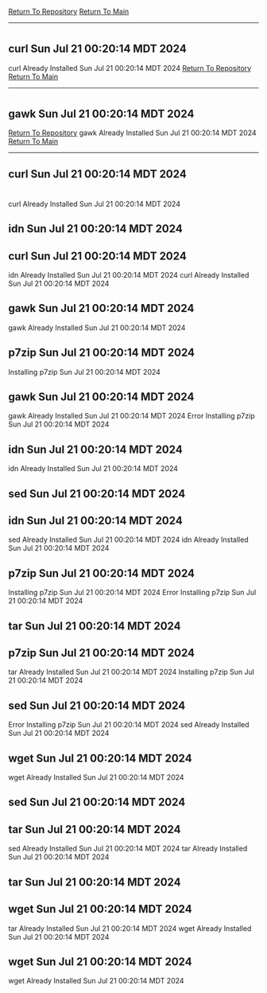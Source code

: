 [Return To Repository](https://github.com/DigitalWarrior/piholeparser/)
[Return To Main](https://github.com/DigitalWarrior/piholeparser/blob/master/RecentRunLogs/Mainlog.md)
____________________________________
# 
## curl Sun Jul 21 00:20:14 MDT 2024
curl Already Installed Sun Jul 21 00:20:14 MDT 2024
[Return To Repository](https://github.com/DigitalWarrior/piholeparser/)
[Return To Main](https://github.com/DigitalWarrior/piholeparser/blob/master/RecentRunLogs/Mainlog.md)
____________________________________
# 
## gawk Sun Jul 21 00:20:14 MDT 2024
[Return To Repository](https://github.com/DigitalWarrior/piholeparser/)
gawk Already Installed Sun Jul 21 00:20:14 MDT 2024
[Return To Main](https://github.com/DigitalWarrior/piholeparser/blob/master/RecentRunLogs/Mainlog.md)
____________________________________
## curl Sun Jul 21 00:20:14 MDT 2024
# 
curl Already Installed Sun Jul 21 00:20:14 MDT 2024
## idn Sun Jul 21 00:20:14 MDT 2024
## curl Sun Jul 21 00:20:14 MDT 2024
idn Already Installed Sun Jul 21 00:20:14 MDT 2024
curl Already Installed Sun Jul 21 00:20:14 MDT 2024
## gawk Sun Jul 21 00:20:14 MDT 2024
gawk Already Installed Sun Jul 21 00:20:14 MDT 2024
## p7zip Sun Jul 21 00:20:14 MDT 2024
Installing p7zip Sun Jul 21 00:20:14 MDT 2024
## gawk Sun Jul 21 00:20:14 MDT 2024
gawk Already Installed Sun Jul 21 00:20:14 MDT 2024
Error Installing p7zip Sun Jul 21 00:20:14 MDT 2024
## idn Sun Jul 21 00:20:14 MDT 2024
idn Already Installed Sun Jul 21 00:20:14 MDT 2024
## sed Sun Jul 21 00:20:14 MDT 2024
## idn Sun Jul 21 00:20:14 MDT 2024
sed Already Installed Sun Jul 21 00:20:14 MDT 2024
idn Already Installed Sun Jul 21 00:20:14 MDT 2024
## p7zip Sun Jul 21 00:20:14 MDT 2024
Installing p7zip Sun Jul 21 00:20:14 MDT 2024
Error Installing p7zip Sun Jul 21 00:20:14 MDT 2024
## tar Sun Jul 21 00:20:14 MDT 2024
## p7zip Sun Jul 21 00:20:14 MDT 2024
tar Already Installed Sun Jul 21 00:20:14 MDT 2024
Installing p7zip Sun Jul 21 00:20:14 MDT 2024
## sed Sun Jul 21 00:20:14 MDT 2024
Error Installing p7zip Sun Jul 21 00:20:14 MDT 2024
sed Already Installed Sun Jul 21 00:20:14 MDT 2024
## wget Sun Jul 21 00:20:14 MDT 2024
wget Already Installed Sun Jul 21 00:20:14 MDT 2024
## sed Sun Jul 21 00:20:14 MDT 2024
## tar Sun Jul 21 00:20:14 MDT 2024
sed Already Installed Sun Jul 21 00:20:14 MDT 2024
tar Already Installed Sun Jul 21 00:20:14 MDT 2024
## tar Sun Jul 21 00:20:14 MDT 2024
## wget Sun Jul 21 00:20:14 MDT 2024
tar Already Installed Sun Jul 21 00:20:14 MDT 2024
wget Already Installed Sun Jul 21 00:20:14 MDT 2024
## wget Sun Jul 21 00:20:14 MDT 2024
wget Already Installed Sun Jul 21 00:20:14 MDT 2024
